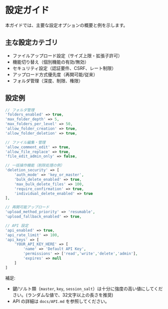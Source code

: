 # 設定ガイド

本ガイドでは、主要な設定オプションの概要と例を示します。

## 主な設定カテゴリ

- ファイルアップロード設定（サイズ上限・拡張子許可）
- 機能切り替え（個別機能の有効/無効）
- セキュリティ設定（認証要件、CSRF、レート制限）
- アップロード方式優先度（再開可能/従来）
- フォルダ管理（深度、制限、権限）

## 設定例

```php
// フォルダ管理
'folders_enabled' => true,
'max_folder_depth' => 5,
'max_folders_per_level' => 50,
'allow_folder_creation' => true,
'allow_folder_deletion' => true,

// ファイル編集・管理
'allow_comment_edit' => true,
'allow_file_replace' => true,
'file_edit_admin_only' => false,

// 一括操作機能（削除処理の例）
'deletion_security' => [
    'auth_mode' => 'key_or_master',
    'bulk_delete_enabled' => true,
    'max_bulk_delete_files' => 100,
    'require_confirmation' => true,
    'individual_delete_enabled' => true
],

// 再開可能アップロード
'upload_method_priority' => 'resumable',
'upload_fallback_enabled' => true,

// API 設定
'api_enabled' => true,
'api_rate_limit' => 100,
'api_keys' => [
    'YOUR_API_KEY_HERE' => [
        'name' => 'Default API Key',
        'permissions' => ['read','write','delete','admin'],
        'expires' => null
    ]
]
```

補足:
- 鍵/ソルト類（`master`, `key`, `session_salt`）は十分に強度の高い値にしてください。(ランダムな値で、32文字以上の長さを推奨)
- API の詳細は `docs/API.md` を参照してください。

